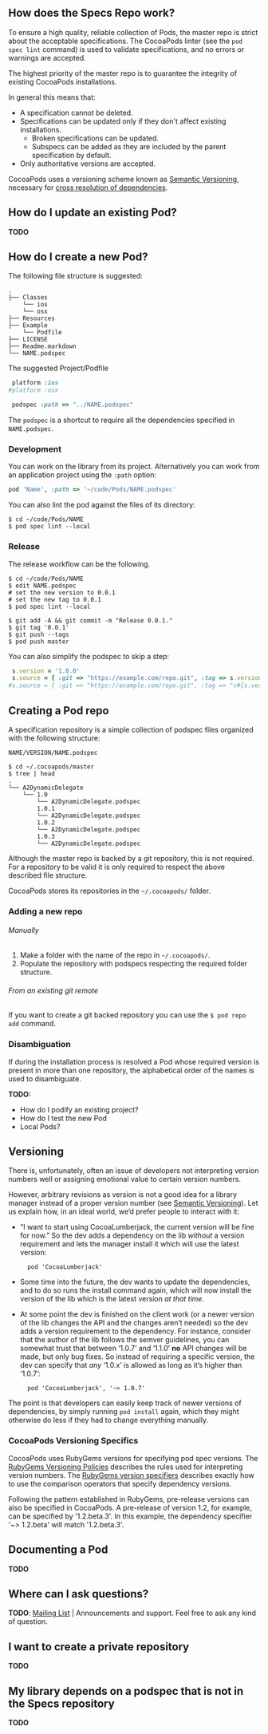 ## How does the Specs Repo work?

To ensure a high quality, reliable collection of Pods, the master repo is
strict about the acceptable specifications. The CocoaPods linter (see the `pod
spec lint` command) is used to validate specifications, and no errors or warnings
are accepted.

The highest priority of the master repo is to guarantee the integrity of existing
CocoaPods installations.

In general this means that:

- A specification cannot be deleted.
- Specifications can be updated only if they don't affect existing installations.
  - Broken specifications can be updated.
  - Subspecs can be added as they are included by the parent specification by default.
- Only authoritative versions are accepted.

CocoaPods uses a versioning scheme known as [Semantic
Versioning](http://semver.org/), necessary for [cross resolution of
dependencies](https://github.com/CocoaPods/Specs/wiki/Cross-dependencies-resolution-example).

## How do I update an existing Pod?

**TODO**

## How do I create a new Pod?

The following file structure is suggested:

```
.
├── Classes
    └── ios
    └── osx
├── Resources
├── Example
    └── Podfile
├── LICENSE
├── Readme.markdown
└── NAME.podspec
```

The suggested Project/Podfile

```ruby
 platform :ios
#platform :osx

 podspec :path => "../NAME.podspec"
```

The `podspec` is a shortcut to require all the dependencies specified in `NAME.podspec`.

### Development

You can work on the library from its project. Alternatively you can work from an application project using the `:path` option:

```ruby
pod 'Name', :path => '~/code/Pods/NAME.podspec'
```

You can also lint the pod against the files of its directory:

```shell
$ cd ~/code/Pods/NAME
$ pod spec lint --local
```

### Release

The release workflow can be the following.

```shell
$ cd ~/code/Pods/NAME
$ edit NAME.podspec
# set the new version to 0.0.1
# set the new tag to 0.0.1
$ pod spec lint --local

$ git add -A && git commit -m "Release 0.0.1."
$ git tag '0.0.1'
$ git push --tags
$ pod push master
```

You can also simplify the podspec to skip a step:

```ruby
 s.version = '1.0.0'
 s.source = { :git => "https://example.com/repo.git", :tag => s.version.to_s }
#s.source = { :git => "https://example.com/repo.git", :tag => "v#{s.version}" }
```

## Creating a Pod repo

A specification repository is a simple collection of podspec files organized with the following structure:

```
NAME/VERSION/NAME.podspec
```

```console
$ cd ~/.cocoapods/master
$ tree | head
.
└── A2DynamicDelegate
    └── 1.0
        └── A2DynamicDelegate.podspec
        1.0.1
        └── A2DynamicDelegate.podspec
        1.0.2
        └── A2DynamicDelegate.podspec
        1.0.3
        └── A2DynamicDelegate.podspec
```

Although the master repo is backed by a git repository, this is not required. For a repository to be valid it is only required to respect the above described file structure.

CocoaPods stores its repositories in the `~/.cocoapods/` folder.

### Adding a new repo

###### Manually

1. Make a folder with the name of the repo in `~/.cocoapods/`.
2. Populate the repository with podspecs respecting the required folder structure.

###### From an existing git remote

If you want to create a git backed repository you can use the `$ pod repo add` command.

### Disambiguation

If during the installation process is resolved a Pod whose required version is present in more than one repository, the alphabetical order of the names is used to disambiguate.

**TODO:**

- How do I podify an existing project?
- How do I test the new Pod
- Local Pods?

## Versioning

There is, unfortunately, often an issue of developers not interpreting version
numbers well or assigning emotional value to certain version numbers.

However, arbitrary revisions as version is not a good idea for a library
manager instead of a proper version number (see [Semantic
Versioning](http://semver.org)). Let us explain how, in an ideal world, we’d
prefer people to interact with it:

* “I want to start using CocoaLumberjack, the current version will be fine for
  now.” So the dev adds a dependency on the lib _without_ a version requirement
  and lets the manager install it which will use the latest version:

        pod 'CocoaLumberjack'

* Some time into the future, the dev wants to update the dependencies, and to do so runs
  the install command again, which will now install the version of the lib
  which is the latest version _at that time_.

* At some point the dev is finished on the client work (or a newer version of
  the lib changes the API and the changes aren’t needed) so the dev adds a
  version requirement to the dependency. For instance, consider that the author
  of the lib follows the semver guidelines, you can somewhat trust that between
  ‘1.0.7’ and ‘1.1.0’ **no** API changes will be made, but only bug fixes. So
  instead of requiring a specific version, the dev can specify that _any_
  ‘1.0.x’ is allowed as long as it’s higher than ‘1.0.7’:

        pod 'CocoaLumberjack', '~> 1.0.7'


The point is that developers can easily keep track of newer versions of dependencies,
by simply running `pod install` again, which they might otherwise do less if
they had to change everything manually.

### CocoaPods Versioning Specifics

CocoaPods uses RubyGems versions for specifying pod spec versions. The
[RubyGems Versioning Policies](http://docs.rubygems.org/read/chapter/7)
describes the rules used for interpreting version numbers. The [RubyGems
version specifiers](http://docs.rubygems.org/read/chapter/16#page74) describes
exactly how to use the comparison operators that specify dependency versions.

Following the pattern established in RubyGems, pre-release versions can also be
specified in CocoaPods. A pre-release of version 1.2, for example, can be
specified by '1.2.beta.3'. In this example, the dependency specifier '~>
1.2.beta' will match '1.2.beta.3'.


## Documenting a Pod

**TODO**

## Where can I ask questions?

**TODO**: [Mailing List](http://groups.google.com/group/cocoapods) | Announcements and support. Feel free to ask any kind of question.

## I want to create a private repository

**TODO**

## My library depends on a podspec that is not in the Specs repository

**TODO**
